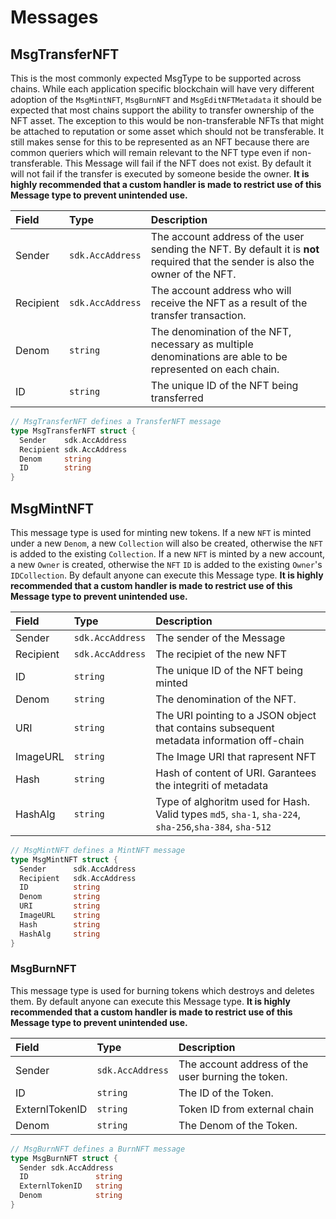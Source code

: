 # Messages

## MsgTransferNFT

This is the most commonly expected MsgType to be supported across chains. While each application specific blockchain will have very different adoption of the `MsgMintNFT`, `MsgBurnNFT` and `MsgEditNFTMetadata` it should be expected that most chains support the ability to transfer ownership of the NFT asset. The exception to this would be non-transferable NFTs that might be attached to reputation or some asset which should not be transferable. It still makes sense for this to be represented as an NFT because there are common queriers which will remain relevant to the NFT type even if non-transferable. This Message will fail if the NFT does not exist. By default it will not fail if the transfer is executed by someone beside the owner. **It is highly recommended that a custom handler is made to restrict use of this Message type to prevent unintended use.**

| **Field** | **Type**         | **Description**                                                                                               |
|:----------|:-----------------|:--------------------------------------------------------------------------------------------------------------|
| Sender    | `sdk.AccAddress` | The account address of the user sending the NFT. By default it is __not__ required that the sender is also the owner of the NFT. |
| Recipient | `sdk.AccAddress` | The account address who will receive the NFT as a result of the transfer transaction.                         |
| Denom     | `string`         | The denomination of the NFT, necessary as multiple denominations are able to be represented on each chain.    |
| ID        | `string`         | The unique ID of the NFT being transferred                                                                    |

```go
// MsgTransferNFT defines a TransferNFT message
type MsgTransferNFT struct {
  Sender    sdk.AccAddress
  Recipient sdk.AccAddress
  Denom     string
  ID        string
}
```

## MsgMintNFT

This message type is used for minting new tokens. If a new `NFT` is minted under a new `Denom`, a new `Collection` will also be created, otherwise the `NFT` is added to the existing `Collection`. If a new `NFT` is minted by a new account, a new `Owner` is created, otherwise the `NFT` `ID` is added to the existing `Owner`'s `IDCollection`. By default anyone can execute this Message type. **It is highly recommended that a custom handler is made to restrict use of this Message type to prevent unintended use.**

| **Field**   | **Type**         | **Description**                                                                          |
|:------------|:-----------------|:-----------------------------------------------------------------------------------------|
| Sender      | `sdk.AccAddress` | The sender of the Message                                                                |
| Recipient   | `sdk.AccAddress` | The recipiet of the new NFT                                                              |
| ID          | `string`         | The unique ID of the NFT being minted                                                    |
| Denom       | `string`         | The denomination of the NFT.                                                             |
| URI         | `string`         | The URI pointing to a JSON object that contains subsequent metadata information off-chain |
| ImageURL    | `string`         | The Image URI that rapresent NFT                                                         |
| Hash        | `string`         | Hash of content of URI. Garantees the integriti of metadata                              |
| HashAlg     | `string`         | Type of alghoritm used for Hash. Valid types `md5`, `sha-1`, `sha-224`, `sha-256`,`sha-384`, `sha-512` |

```go
// MsgMintNFT defines a MintNFT message
type MsgMintNFT struct {
  Sender      sdk.AccAddress
  Recipient   sdk.AccAddress
  ID          string
  Denom       string
  URI         string
  ImageURL    string
  Hash        string
  HashAlg     string
}
```

### MsgBurnNFT

This message type is used for burning tokens which destroys and deletes them. By default anyone can execute this Message type. **It is highly recommended that a custom handler is made to restrict use of this Message type to prevent unintended use.**


| **Field** | **Type**         | **Description**                                    |
|:----------|:-----------------|:---------------------------------------------------|
| Sender    | `sdk.AccAddress` | The account address of the user burning the token. |
| ID        | `string`         | The ID of the Token.                               |
| ExternlTokenID | `string`    | Token ID from external chain                       |
| Denom     | `string`         | The Denom of the Token.                            |

```go
// MsgBurnNFT defines a BurnNFT message
type MsgBurnNFT struct {
  Sender sdk.AccAddress
  ID               string
  ExternlTokenID   string
  Denom            string
}
```
